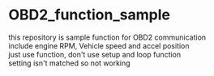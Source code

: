 # OBD2_function_sample
this repository is sample function for OBD2 communication  
include engine RPM, Vehicle speed and accel position  
just use function, don't use setup and loop function  
setting isn't matched so not working
